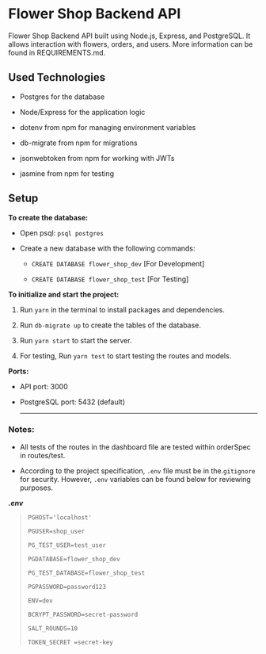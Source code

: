 
# Flower Shop Backend API

  

Flower Shop Backend API built using Node.js, Express, and PostgreSQL. It allows interaction with flowers, orders, and users. More information can be found in REQUIREMENTS.md.

  

## Used Technologies

- Postgres for the database

- Node/Express for the application logic

- dotenv from npm for managing environment variables

- db-migrate from npm for migrations

- jsonwebtoken from npm for working with JWTs

- jasmine from npm for testing

  
  

## Setup

**To create the database:**

   - Open psql: `psql postgres`

   - Create a new database with the following commands:

      - `CREATE DATABASE flower_shop_dev`   [For Development]

     - `CREATE DATABASE flower_shop_test` [For Testing]

**To initialize and start the project:**

1. Run `yarn` in the terminal to install packages and dependencies.

2. Run `db-migrate up` to create the tables of the database.

3. Run `yarn start` to start the server.

4. For testing, Run `yarn test` to start testing the routes and models.


**Ports:**
- API port: 3000
- PostgreSQL port: 5432 (default)


  ---

### Notes:

- All tests of the routes in the dashboard file are tested within orderSpec in routes/test.

- According to the project specification, `.env` file must be in the.`gitignore` for security. However, `.env` variables can be found below for reviewing purposes.


***.env***
>     PGHOST='localhost'
>
>     PGUSER=shop_user
>     
>     PG_TEST_USER=test_user
>     
>     PGDATABASE=flower_shop_dev
>     
>     PG_TEST_DATABASE=flower_shop_test
>     
>     PGPASSWORD=password123
>     
>     ENV=dev
>     
>     BCRYPT_PASSWORD=secret-password
>     
>     SALT_ROUNDS=10
> 
>     TOKEN_SECRET =secret-key
